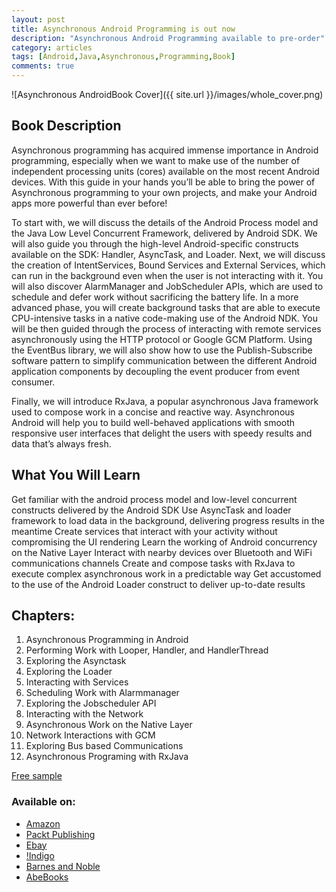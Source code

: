 ```yaml
---
layout: post
title: Asynchronous Android Programming is out now
description: "Asynchronous Android Programming available to pre-order"
category: articles
tags: [Android,Java,Asynchronous,Programming,Book]
comments: true
---
```


![Asynchronous AndroidBook Cover]({{ site.url }}/images/whole_cover.png)

## Book Description

Asynchronous programming has acquired immense importance in Android programming, especially when we want to make use of the number of independent processing units (cores) available on the most recent Android devices. With this guide in your hands you’ll be able to bring the power of Asynchronous programming to your own projects, and make your Android apps more powerful than ever before!

To start with, we will discuss the details of the Android Process model and the Java Low Level Concurrent Framework, delivered by Android SDK. We will also guide you through the high-level Android-specific constructs available on the SDK: Handler, AsyncTask, and Loader. Next, we will discuss the creation of IntentServices, Bound Services and External Services, which can run in the background even when the user is not interacting with it. You will also discover AlarmManager and JobScheduler APIs, which are used to schedule and defer work without sacrificing the battery life. In a more advanced phase, you will create background tasks that are able to execute CPU-intensive tasks in a native code-making use of the Android NDK. You will be then guided through the process of interacting with remote services asynchronously using the HTTP protocol or Google GCM Platform. Using the EventBus library, we will also show how to use the Publish-Subscribe software pattern to simplify communication between the different Android application components by decoupling the event producer from event consumer.

Finally, we will introduce RxJava, a popular asynchronous Java framework used to compose work in a concise and reactive way. Asynchronous Android will help you to build well-behaved applications with smooth responsive user interfaces that delight the users with speedy results and data that’s always fresh.


## What You Will Learn

Get familiar with the android process model and low-level concurrent constructs delivered by the Android SDK
Use AsyncTask and loader framework to load data in the background, delivering progress results in the meantime
Create services that interact with your activity without compromising the UI rendering
Learn the working of Android concurrency on the Native Layer
Interact with nearby devices over Bluetooth and WiFi communications channels
Create and compose tasks with RxJava to execute complex asynchronous work in a predictable way
Get accustomed to the use of the Android Loader construct to deliver up-to-date results

## Chapters:

1. Asynchronous Programming in Android
2. Performing Work with Looper, Handler, and HandlerThread
3. Exploring the Asynctask
4. Exploring the Loader
5. Interacting with Services
6. Scheduling Work with Alarmmanager
7. Exploring the Jobscheduler API
8. Interacting with the Network
9. Asynchronous Work on the Native Layer
10. Network Interactions with GCM
11. Exploring Bus based Communications
12. Asynchronous Programing with RxJava

[Free sample](https://www.packtpub.com/mapt/book/Application%20Development/9781785883248)

### Available on:

* [Amazon](http://amzn.to/2auAux6)
* [Packt Publishing](http://bit.ly/2alTs8z)
* [Ebay](http://ebay.to/2b384Lw)
* [!Indigo](http://bit.ly/2aw0o5L)
* [Barnes and Noble](http://bit.ly/2atwhL8)
* [AbeBooks](http://bit.ly/2aJ804x)
